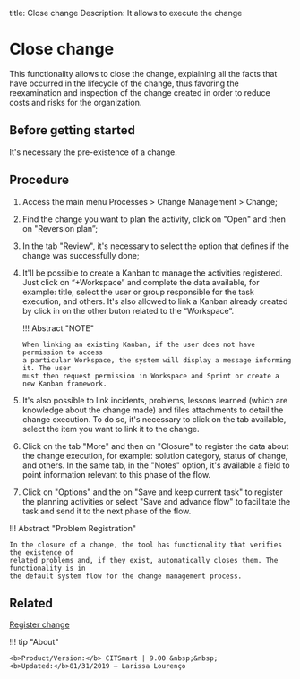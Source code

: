 title: Close change
Description: It allows to execute the change 
# Close change 

This functionality allows to close the change, explaining all the facts that have occurred in the lifecycle of the change, thus favoring the reexamination and inspection of the change created in order to reduce costs and risks for the organization.

Before getting started
----------------

It's necessary the pre-existence of a change.

Procedure 
-------------

1.  Access the main menu Processes \>
    Change Management \> Change;

2.  Find the change you want to plan the activity, click on "Open"
    and then on "Reversion plan”;

3.  In the tab "Review", it's necessary to select the option that defines if the
    change was successfully done;

4.  It'll be possible to create a Kanban to manage the activities registered.
    Just click on “+Workspace” and complete the data available, for example:
    title, select the user or group responsible for the task execution, and others.
    It's also allowed to link a Kanban already created by click in on the other buton
    related to the “Workspace”.
    
    !!! Abstract "NOTE"
    
        When linking an existing Kanban, if the user does not have permission to access 
        a particular Workspace, the system will display a message informing it. The user 
        must then request permission in Workspace and Sprint or create a new Kanban framework.

5.  It's also possible to link incidents, problems, lessons learned (which are
    knowledge about the change made) and files attachments to detail the change
    execution. To do so, it's necessary to click on the tab available, select the
    item you want to link it to the change.

6.  Click on the tab "More" and then on "Closure" to register the data about
    the change execution, for example: solution category, status of change, and others.
    In the same tab, in the "Notes" option, it's available a field to point information
    relevant to this phase of the flow.

7.  Click on "Options" and the on "Save and keep current task" to register the
    planning activities or select "Save and advance flow" to facilitate the task
    and send it to the next phase of the flow.
    
!!! Abstract "Problem Registration"    

    In the closure of a change, the tool has functionality that verifies the existence of 
    related problems and, if they exist, automatically closes them. The functionality is in 
    the default system flow for the change management process.
    

Related 
------------

[Register change](/en-us/citsmart-platform-8/processes/change/use/register-change.html)

!!! tip "About"

    <b>Product/Version:</b> CITSmart | 9.00 &nbsp;&nbsp;
    <b>Updated:</b>01/31/2019 – Larissa Lourenço

